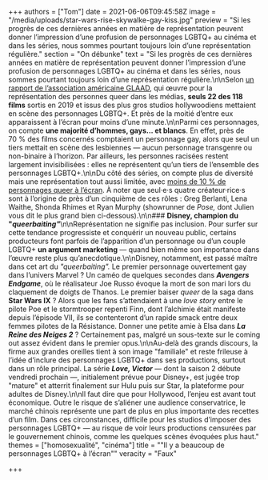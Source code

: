 +++
authors = ["Tom"]
date = 2021-06-06T09:45:58Z
image = "/media/uploads/star-wars-rise-skywalke-gay-kiss.jpg"
preview = "Si les progrès de ces dernières années en matière de représentation peuvent donner l’impression d’une profusion de personnages LGBTQ+ au cinéma et dans les séries, nous sommes pourtant toujours loin d’une représentation régulière."
section = "On débunke"
text = "Si les progrès de ces dernières années en matière de représentation peuvent donner l’impression d’une profusion de personnages LGBTQ+ au cinéma et dans les séries, nous sommes pourtant toujours loin d’une représentation régulière.\n\nSelon [un rapport de l’association américaine GLAAD](https://www.glaad.org/blog/glaads-studio-responsibility-index-sees-highest-recorded-percentage-lgbtq-films-racial), qui œuvre pour la représentation des personnes queer dans les médias, **seuls 22 des 118 films** sortis en 2019 et issus des plus gros studios hollywoodiens mettaient en scène des personnages LGBTQ+. Et près de la moitié d’entre eux apparaissent à l’écran pour moins d’une minute.\n\nParmi ces personnages, on compte **une majorité d’hommes, gays... et blancs**. En effet, près de 70&nbsp;% des films concernés comptaient un personnage gay, alors que seul un tiers mettait en scène des lesbiennes — aucun personnage transgenre ou non-binaire à l’horizon. Par ailleurs, les personnes racisées restent largement invisibilisées&nbsp;: elles ne représentent qu’un tiers de l’ensemble des personnages LGBTQ+.\n\nDu côté des séries, on compte plus de diversité mais une représentation tout aussi limitée, avec [moins de 10&nbsp;% de personnages queer à l’écran](https://www.glaad.org/releases/glaads-where-we-are-tv-2020-2021-report-despite-tumultuous-year-television-lgbtq). À noter que seul·e·s quatre créateur·rice·s sont à l’origine de près d’un cinquième de ces rôles&nbsp;: Greg Berlanti, Lena Waithe, Shonda Rhimes et Ryan Murphy (showrunner de _Pose,_ dont Julien vous dit le plus grand bien ci-dessous).\n\n### **Disney, champion du \"_queerbaiting\"_**\n\nReprésentation ne signifie pas inclusion. Pour surfer sur cette tendance progressiste et conquérir un nouveau public, certains producteurs font parfois de l’apparition d’un personnage ou d’un couple LGBTQ+ **un argument marketing** — quand bien même son importance dans l’œuvre reste plus qu’anecdotique.\n\nDisney, notamment, est passé maître dans cet art du _\"queerbaiting\"._ Le premier personnage ouvertement gay dans l’univers Marvel&nbsp;? Un caméo de quelques secondes dans **_Avengers Endgame_**, où le réalisateur Joe Russo évoque la mort de son mari lors du claquement de doigts de Thanos. Le premier baiser _queer_ de la saga dans **Star Wars IX**&nbsp;? Alors que les fans s’attendaient à une _love story_ entre le pilote Poe et le stormtrooper repenti Finn, dont l’alchimie était manifeste depuis l’épisode VII, ils se contenteront d’un rapide smack entre deux femmes pilotes de la Résistance. Donner une petite amie à Elsa dans **_La Reine des Neiges 2_**&nbsp;? Certainement pas, malgré un sous-texte sur le coming out assez évident dans le premier opus.\n\nAu-delà des grands discours, la firme aux grandes oreilles tient à son image \"familiale\" et reste frileuse à l’idée d’inclure des personnages LGBTQ+ dans ses productions, surtout dans un rôle principal. La série **_Love, Victor_**&nbsp;&mdash;&nbsp;dont la saison 2 débute vendredi prochain&nbsp;&mdash;, initialement prévue pour Disney+, est jugée trop \"mature\" et atterrit finalement sur Hulu puis sur Star, la plateforme pour adultes de Disney.\n\nIl faut dire que pour Hollywood, l’enjeu est avant tout économique. Outre le risque de s’aliéner une audience conservatrice, le marché chinois représente une part de plus en plus importante des recettes d’un film. Dans ces circonstances, difficile pour les studios d’imposer des personnages LGBTQ+ — au risque de voir leurs productions censurées par le gouvernement chinois, comme les quelques scènes évoquées plus haut."
themes = ["homosexualité", "cinéma"]
title = "\"Il y a beaucoup de personnages LGBTQ+ à l’écran\""
veracity = "Faux"

+++
